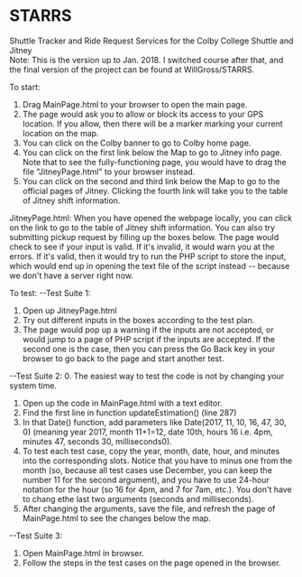 # STARRS
Shuttle Tracker and Ride Request Services for the Colby College Shuttle and Jitney  
Note: This is the version up to Jan. 2018. I switched course after that, and the final version of the project can be found at WillGross/STARRS.

To start:
1. Drag MainPage.html to your browser to open the main page.
2. The page would ask you to allow or block its access to your GPS location. If you allow, then there will be a marker marking your current location on the map.
3. You can click on the Colby banner to go to Colby home page.
4. You can click on the first link below the Map to go to Jitney info page. Note that to see the fully-functioning page, you would have to drag the file "JitneyPage.html" to your browser instead.
5. You can click on the second and third link below the Map to go to the official pages of Jitney. Clicking the fourth link will take you to the table of Jitney shift information.

JitneyPage.html: 
When you have opened the webpage locally, you can click on the link to go to the table of Jitney shift information. You can also try submitting pickup request by filling up the boxes below. The page would check to see if your input is valid. If it's invalid, it would warn you at the errors. If it's valid, then it would try to run the PHP script to store the input, which would end up in opening the text file of the script instead -- because we don't have a server right now.

To test:
--Test Suite 1:
1. Open up JitneyPage.html
2. Try out different inputs in the boxes according to the test plan. 
3. The page would pop up a warning if the inputs are not accepted, or would jump to a page of PHP script if the inputs are accepted. If the second one is the case, then you can press the Go Back key in your browser to go back to the page and start another test.

--Test Suite 2:
0. The easiest way to test the code is not by changing your system time.
1. Open up the code in MainPage.html with a text editor.
2. Find the first line in function updateEstimation() (line 287)
3. In that Date() function, add parameters like Date(2017, 11, 10, 16, 47, 30, 0) (meaning year 2017, month 11+1=12, date 10th, hours 16 i.e. 4pm, minutes 47, seconds 30, milliseconds0).
4. To test each test case, copy the year, month, date, hour, and minutes into the corresponding slots. Notice that you have to minus one from the month (so, because all test cases use December, you can keep the number 11 for the second argument), and you have to use 24-hour notation for the hour (so 16 for 4pm, and 7 for 7am, etc.). You don't have to chang ethe last two arguments (seconds and milliseconds).
5. After changing the arguments, save the file, and refresh the page of MainPage.html to see the changes below the map.

--Test Suite 3:
1. Open MainPage.html in browser.
2. Follow the steps in the test cases on the page opened in the browser.
